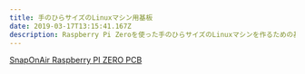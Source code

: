 ```yaml
---
title: 手のひらサイズのLinuxマシン用基板
date: 2019-03-17T13:15:41.167Z
description: Raspberry Pi Zeroを使った手のひらサイズのLinuxマシンを作るための基板を紹介します。
---
```

[SnapOnAir Raspberry PI ZERO PCB](https://www.tindie.com/products/electronictrik/snaponair-raspberry-pi-zero-pcb/)
